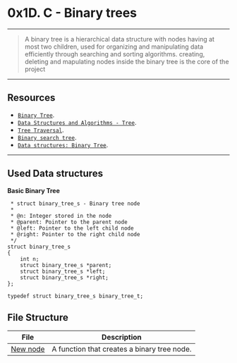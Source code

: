 # 0x1D. C - Binary trees
---
> A binary tree is a hierarchical data structure with nodes having at most two children, used for organizing and manipulating data efficiently through searching and sorting algorithms.
> creating, deleting and mapulating nodes inside the binary tree is the core of the project
---

## Resources
* [`Binary Tree`](https://en.wikipedia.org/wiki/Binary_tree).
* [`Data Structures and Algorithms - Tree`](https://www.tutorialspoint.com/data_structures_algorithms/tree_data_structure.htm).
* [`Tree Traversal`](https://www.programiz.com/dsa/tree-traversal).
* [`Binary search tree`](https://en.wikipedia.org/wiki/Binary_search_tree).
* [`Data structures: Binary Tree`](https://www.youtube.com/watch?v=H5JubkIy_p8).

---
## Used Data structures
**Basic Binary Tree**
``` /**
 * struct binary_tree_s - Binary tree node
 *
 * @n: Integer stored in the node
 * @parent: Pointer to the parent node
 * @left: Pointer to the left child node
 * @right: Pointer to the right child node
 */
struct binary_tree_s
{
    int n;
    struct binary_tree_s *parent;
    struct binary_tree_s *left;
    struct binary_tree_s *right;
};

typedef struct binary_tree_s binary_tree_t;
```
## File Structure
|File|Description|
|---|---|
|[New node](./0-binary_tree_node.c) | A function that creates a binary tree node.|
